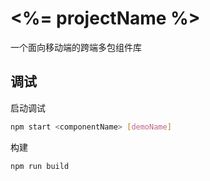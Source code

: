 # <%= projectName %>

一个面向移动端的跨端多包组件库

## 调试
启动调试

```bash
npm start <componentName> [demoName]
```

构建

```bash
npm run build
```

